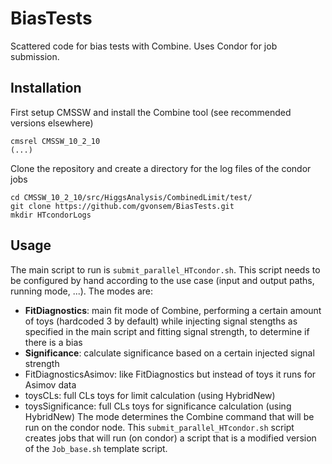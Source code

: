 # BiasTests
Scattered code for bias tests with Combine. Uses Condor for job submission.

## Installation
First setup CMSSW and install the Combine tool (see recommended versions elsewhere)

```
cmsrel CMSSW_10_2_10
(...)
```


Clone the repository and create a directory for the log files of the condor jobs

```
cd CMSSW_10_2_10/src/HiggsAnalysis/CombinedLimit/test/
git clone https://github.com/gvonsem/BiasTests.git
mkdir HTcondorLogs
```

## Usage
The main script to run is `submit_parallel_HTcondor.sh`. This script needs to be configured by hand according to the use case (input and output paths, running mode, ...). 
The modes are:
- **FitDiagnostics**: main fit mode of Combine, performing a certain amount of toys (hardcoded 3 by default) while injecting signal stengths as specified in the main script and fitting signal strength, to determine if there is a bias
- **Significance**: calculate significance based on a certain injected signal strength
- FitDiagnosticsAsimov: like FitDiagnostics but instead of toys it runs for Asimov data
- toysCLs: full CLs toys for limit calculation (using HybridNew)
- toysSignificance: full CLs toys for significance calculation (using HybridNew)
The mode determines the Combine command that will be run on the condor node.
This `submit_parallel_HTcondor.sh` script creates jobs that will run (on condor) a script that is a modified version of the `Job_base.sh` template script.

